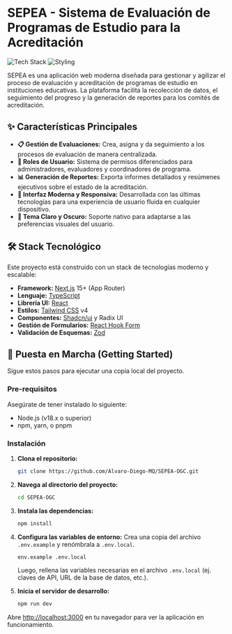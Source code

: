 # SEPEA - Sistema de Evaluación de Programas de Estudio para la Acreditación

![Tech Stack](https://img.shields.io/badge/tech-Next.js-black?logo=next.js) ![Styling](https://img.shields.io/badge/styling-TailwindCSS-38B2AC?logo=tailwind-css)

SEPEA es una aplicación web moderna diseñada para gestionar y agilizar el proceso de evaluación y acreditación de programas de estudio en instituciones educativas. La plataforma facilita la recolección de datos, el seguimiento del progreso y la generación de reportes para los comités de acreditación.

## ✨ Características Principales

-   **📋 Gestión de Evaluaciones:** Crea, asigna y da seguimiento a los procesos de evaluación de manera centralizada.
-   **👥 Roles de Usuario:** Sistema de permisos diferenciados para administradores, evaluadores y coordinadores de programa.
-   **📊 Generación de Reportes:** Exporta informes detallados y resúmenes ejecutivos sobre el estado de la acreditación.
-   **🎨 Interfaz Moderna y Responsiva:** Desarrollada con las últimas tecnologías para una experiencia de usuario fluida en cualquier dispositivo.
-   **🌙 Tema Claro y Oscuro:** Soporte nativo para adaptarse a las preferencias visuales del usuario.

## 🛠️ Stack Tecnológico

Este proyecto está construido con un stack de tecnologías moderno y escalable:

-   **Framework:** [Next.js](https://nextjs.org/) 15+ (App Router)
-   **Lenguaje:** [TypeScript](https://www.typescriptlang.org/)
-   **Librería UI:** [React](https://reactjs.org/)
-   **Estilos:** [Tailwind CSS](https://tailwindcss.com/) v4
-   **Componentes:** [Shadcn/ui](https://ui.shadcn.com/) y Radix UI
-   **Gestión de Formularios:** [React Hook Form](https://react-hook-form.com/)
-   **Validación de Esquemas:** [Zod](https://zod.dev/)

## 🚀 Puesta en Marcha (Getting Started)

Sigue estos pasos para ejecutar una copia local del proyecto.

### Pre-requisitos

Asegúrate de tener instalado lo siguiente:

-   Node.js (v18.x o superior)
-   npm, yarn, o pnpm

### Instalación

1.  **Clona el repositorio:**
    ```bash
    git clone https://github.com/Alvaro-Diego-MQ/SEPEA-OGC.git
    ```

2.  **Navega al directorio del proyecto:**
    ```bash
    cd SEPEA-OGC
    ```

3.  **Instala las dependencias:**
    ```bash
    npm install
    ```

4.  **Configura las variables de entorno:**
    Crea una copia del archivo `.env.example` y renómbrala a `.env.local`.
    ```bash
    env.example .env.local
    ```
    Luego, rellena las variables necesarias en el archivo `.env.local` (ej. claves de API, URL de la base de datos, etc.).

5.  **Inicia el servidor de desarrollo:**
    ```bash
    npm run dev
    ```

Abre [http://localhost:3000](http://localhost:3000) en tu navegador para ver la aplicación en funcionamiento.

